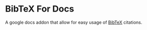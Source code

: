 # BibTeX For Docs
A google docs addon that allow for easy usage of [BibTeX](http://www.bibtex.org/) citations.